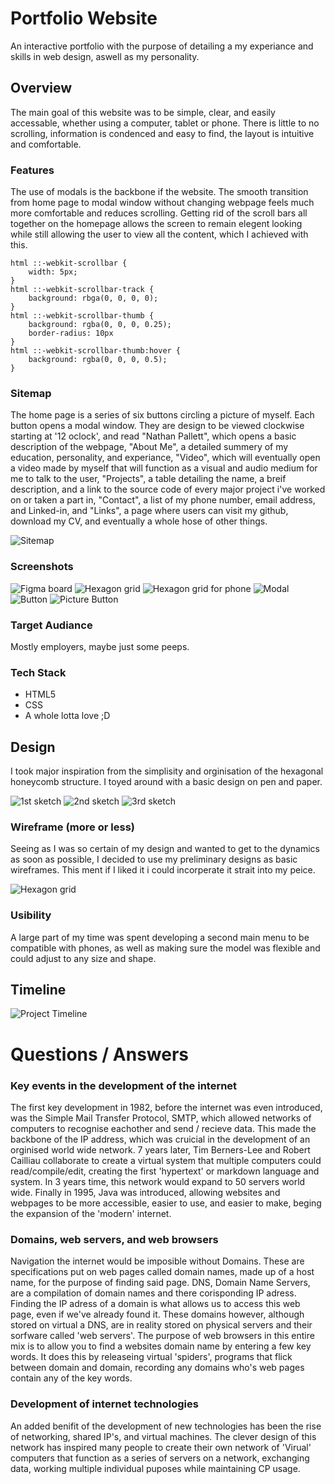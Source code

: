 # Portfolio Website

An interactive portfolio with the purpose of detailing a my experiance and skills in web design, aswell as my personality.

## Overview

The main goal of this website was to be simple, clear, and easily accessable, whether using a computer, tablet or phone. There is little to no scrolling, information is condenced and easy to find, the layout is intuitive and comfortable.

### Features

The use of modals is the backbone if the website. The smooth transition from home page to modal window without changing webpage feels much more comfortable and reduces scrolling. Getting rid of the scroll bars all together on the homepage allows the screen to remain elegent looking while still allowing the user to view all the content, which I achieved with this.
```
html ::-webkit-scrollbar {
    width: 5px;
}
html ::-webkit-scrollbar-track {
    background: rbga(0, 0, 0, 0); 
}
html ::-webkit-scrollbar-thumb {
    background: rgba(0, 0, 0, 0.25);
    border-radius: 10px
}
html ::-webkit-scrollbar-thumb:hover {
    background: rgba(0, 0, 0, 0.5);
}
```

### Sitemap

The home page is a series of six buttons circling a picture of myself. Each button opens a modal window. They are design to be viewed clockwise starting at '12 oclock', and read "Nathan Pallett", which opens a basic description of the webpage, "About Me", a detailed summery of my education, personality, and experiance, "Video", which will eventually open a video made by myself that will function as a visual and audio medium for me to talk to the user, "Projects", a table detailing the name, a breif description, and a link to the source code of every major project i've worked on or taken a part in, "Contact", a list of my phone number, email address, and Linked-in, and "Links", a page where users can visit my github, download my CV, and eventually a whole hose of other things.

![Sitemap](docs/readme/sitemap.jpg)

### Screenshots

![Figma board](docs/readme/figma.jpg)
![Hexagon grid](docs/readme/hexagrid.jpg)
![Hexagon grid for phone](docs/readme/phone-hexagrid.jpg)
![Modal](docs/readme/modal.jpg)
![Button](docs/readme/button.jpg)
![Picture Button](docs/readme/picture-button.jpg)

### Target Audiance

Mostly employers, maybe just some peeps.

### Tech Stack

- HTML5
- CSS
- A whole lotta love ;D

## Design

I took major inspiration from the simplisity and orginisation of the hexagonal honeycomb structure. I toyed around with a basic design on pen and paper.

![1st sketch](docs/readme/sketch1.jpg)
![2nd sketch](docs/readme/sketch2.jpg)
![3rd sketch](docs/readme/sketch3.jpg)

### Wireframe (more or less)

Seeing as I was so certain of my design and wanted to get to the dynamics as soon as possible, I decided to use my preliminary designs as basic wireframes. This ment if I liked it i could incorperate it strait into my peice.

![Hexagon grid](docs/readme/hexagrid.jpg)

### Usibility

A large part of my time was spent developing a second main menu to be compatible with phones, as well as making sure the model was flexible and could adjust to any size and shape.

## Timeline

![Project Timeline](docs/readme/timeline.jpg)

# Questions / Answers

### Key events in the development of the internet

The first key development in 1982, before the internet was even introduced, was the Simple Mail Transfer Protocol, SMTP, which allowed networks of computers to recognise eachother and send / recieve data. This made the backbone of the IP address, which was cruicial in the development of an orginised world wide network. 7 years later, Tim Berners-Lee and Robert Cailliau collaborate to create a virtual system that multiple computers could read/compile/edit, creating the first 'hypertext' or markdown language and system. In 3 years time, this network would expand to 50 servers world wide. Finally in 1995, Java was introduced, allowing websites and webpages to be more accessible, easier to use, and easier to make, beging the expansion of the 'modern' internet.

### Domains, web servers, and web browsers

Navigation the internet would be imposible without Domains. These are specifications put on web pages called domain names, made up of a host name, for the purpose of finding said page. DNS, Domain Name Servers, are a compilation of domain names and there corisponding IP adress. Finding the IP adress of a domain is what allows us to access this web page, even if we've already found it. These domains however, although stored on virtual a DNS, are in reality stored on physical servers and their sorfware called 'web servers'. The purpose of web browsers in this entire mix is to allow you to find a websites domain name by entering a few key words. It does this by releaseing virtual 'spiders', programs that flick between domain and domain, recording any domains who's web pages contain any of the key words.

### Development of internet technologies

An added benifit of the development of new technologies has been the rise of networking, shared IP's, and virtual machines. The clever design of this network has inspired many people to create their own network of 'Virual' computers that function as a series of servers on a network, exchanging data, working multiple individual puposes while maintaining CP usage.